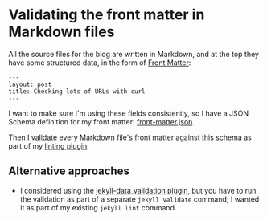 # Validating the front matter in Markdown files

All the source files for the blog are written in Markdown, and at the top they have some structured data, in the form of [Front Matter]:

```
---
layout: post
title: Checking lots of URLs with curl
---
```

I want to make sure I'm using these fields consistently, so I have a JSON Schema definition for my front matter: [front-matter.json](../front-matter.json).

Then I validate every Markdown file's front matter against this schema as part of my [linting plugin](../src/_plugins/linter.rb).

[Front Matter]: https://jekyllrb.com/docs/front-matter/



## Alternative approaches

-   I considered using the [jekyll-data_validation plugin][plugin], but you have to run the validation as part of a separate `jekyll validate` command; I wanted it as part of my existing `jekyll lint` command.

[plugin]: https://github.com/cityoffortworth/jekyll-data_validation
